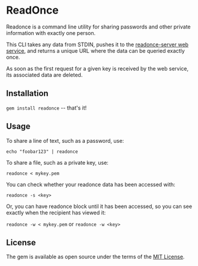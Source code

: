 # ReadOnce

Readonce is a command line utility for sharing passwords and other private information with exactly one person.

This CLI takes any data from STDIN, pushes it to the [readonce-server web service](https://github.com/freerobby/readonce-server), and returns a unique URL where the data can be queried exactly once.

As soon as the first request for a given key is received by the web service, its associated data are deleted.

## Installation

`gem install readonce` -- that's it!

## Usage

To share a line of text, such as a password, use:

`echo "foobar123" | readonce`

To share a file, such as a private key, use:

`readonce < mykey.pem`

You can check whether your readonce data has been accessed with:

`readonce -s <key>`

Or, you can have readonce block until it has been accessed, so you can see exactly when the recipient has viewed it:

`readonce -w < mykey.pem` or `readonce -w <key>`


## License

The gem is available as open source under the terms of the [MIT License](http://opensource.org/licenses/MIT).

